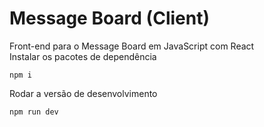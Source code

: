 # Message Board (Client)

Front-end para o Message Board em JavaScript com React  
Instalar os pacotes de dependência

```{shell}
npm i
```

Rodar a versão de desenvolvimento

```{shell}
npm run dev
```